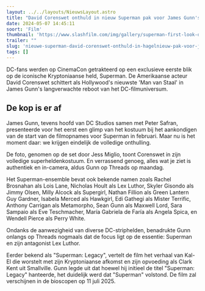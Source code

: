```yaml
---
layout: ../../layouts/NieuwsLayout.astro
title: "David Corenswet onthuld in nieuw Superman pak voor James Gunn's film"
date: 2024-05-07 14:45:11
soort: 'Film'
thumbnail: 'https://www.slashfilm.com/img/gallery/superman-first-look-david-corenswet-suits-up-for-director-james-gunn/intro-1715013296.jpg'
trailer: ""
slug: 'nieuwe-superman-david-corenswet-onthuld-in-hagelnieuw-pak-voor-james-gunns-film'
tags: []
---
```


DC-fans werden op CinemaCon getrakteerd op een exclusieve eerste blik op de iconische Kryptoniaanse held, Superman. De Amerikaanse acteur David Corenswet schittert als Hollywood's nieuwste 'Man van Staal' in James Gunn's langverwachte reboot van het DC-filmuniversum.

## De kop is er af

James Gunn, tevens hoofd van DC Studios samen met Peter Safran, presenteerde voor het eerst een glimp van het kostuum bij het aankondigen van de start van de filmopnames voor Superman in februari. Maar nu is het moment daar: we krijgen eindelijk de volledige onthulling.

De foto, genomen op de set door Jess Miglio, toont Corenswet in zijn volledige superheldenkostuum. En verrassend genoeg, alles wat je ziet is authentiek en in-camera, aldus Gunn op Threads op maandag.

Het Superman-ensemble bevat ook bekende namen zoals Rachel Brosnahan als Lois Lane, Nicholas Hoult als Lex Luthor, Skyler Gisondo als Jimmy Olsen, Milly Alcock als Supergirl, Nathan Fillion als Green Lantern Guy Gardner, Isabela Merced als Hawkgirl, Edi Gathegi als Mister Terrific, Anthony Carrigan als Metamorpho, Sean Gunn als Maxwell Lord, Sara Sampaio als Eve Teschmacher, María Gabriela de Faría als Angela Spica, en Wendell Pierce als Perry White.

Ondanks de aanwezigheid van diverse DC-striphelden, benadrukte Gunn onlangs op Threads nogmaals dat de focus ligt op de essentie: Superman en zijn antagonist Lex Luthor.

Eerder bekend als "Superman: Legacy", vertelt de film het verhaal van Kal-El die worstelt met zijn Kryptoniaanse afkomst en zijn opvoeding als Clark Kent uit Smallville. Gunn legde uit dat hoewel hij initieel de titel "Superman: Legacy" hanteerde, het duidelijk werd dat "Superman" volstond. De film zal verschijnen in de bioscopen op 11 juli 2025.
